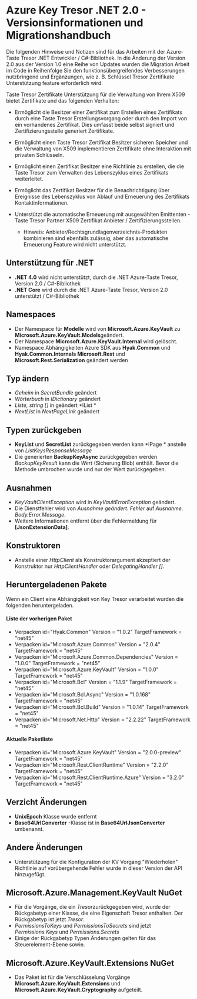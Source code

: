 <properties
   pageTitle="Wichtiger Tresor .NET 2.x-API Versionsinformationen | Microsoft Azure"
   description=".NET Entwickler werden diese API Code für Azure-Taste Tresor verwendet."
   services="key-vault"
   documentationCenter=""
   authors="BrucePerlerMS"
   manager="mbaldwin"
   editor="bruceper" />
<tags
   ms.service="key-vault"
   ms.devlang="CSharp"
   ms.topic="article"
   ms.tgt_pltfrm="na"
   ms.workload="identity"
   ms.date="10/07/2016"
   ms.author="bruceper" />

# <a name="azure-key-vault-net-20---release-notes-and-migration-guide"></a>Azure Key Tresor .NET 2.0 - Versionsinformationen und Migrationshandbuch

Die folgenden Hinweise und Notizen sind für das Arbeiten mit der Azure-Taste Tresor .NET Entwickler / C#-Bibliothek. In die Änderung der Version 2.0 aus der Version 1.0 eine Reihe von Updates wurden die Migration Arbeit im Code in Reihenfolge Sie den funktionsübergreifendes Verbesserungen nutzbringend und Ergänzungen, wie z. B. Schlüssel Tresor Zertifikate Unterstützung feature erforderlich wird.

Taste Tresor Zertifikate Unterstützung für die Verwaltung von Ihrem X509 bietet Zertifikate und das folgenden Verhalten:  

-   Ermöglicht die Besitzer einer Zertifikat zum Erstellen eines Zertifikats durch eine Taste Tresor Erstellungsvorgang oder durch den Import von ein vorhandenes Zertifikat. Dies umfasst beide selbst signiert und Zertifizierungsstelle generiert Zertifikate.

- Ermöglicht einen Taste Tresor Zertifikat Besitzer sicheren Speicher und die Verwaltung von X509 implementieren Zertifikate ohne Interaktion mit privaten Schlüsseln.  

-   Ermöglicht einen Zertifikat Besitzer eine Richtlinie zu erstellen, die die Taste Tresor zum Verwalten des Lebenszyklus eines Zertifikats weiterleitet.  

-   Ermöglicht das Zertifikat Besitzer für die Benachrichtigung über Ereignisse des Lebenszyklus von Ablauf und Erneuerung des Zertifikats Kontaktinformationen.  

-   Unterstützt die automatische Erneuerung mit ausgewählten Emittenten - Taste Tresor Partner X509 Zertifikat Anbieter / Zertifizierungsstellen.
    - Hinweis: Anbieter/Rechtsgrundlagenverzeichnis-Produkten kombinieren sind ebenfalls zulässig, aber das automatische Erneuerung Feature wird nicht unterstützt.


## <a name="net-support"></a>Unterstützung für .NET
- **.NET 4.0** wird nicht unterstützt, durch die .NET Azure-Taste Tresor, Version 2.0 / C#-Bibliothek
- **.NET Core** wird durch die .NET Azure-Taste Tresor, Version 2.0 unterstützt / C#-Bibliothek

## <a name="namespaces"></a>Namespaces
- Der Namespace für **Modelle** wird von **Microsoft.Azure.KeyVault** zu **Microsoft.Azure.KeyVault.Models**geändert.
- Der Namespace **Microsoft.Azure.KeyVault.Internal** wird gelöscht.
- Namespace Abhängigkeiten Azure SDK aus **Hyak.Common** und **Hyak.Common.Internals** **Microsoft.Rest** und **Microsoft.Rest.Serialization** geändert werden


## <a name="type-changes"></a>Typ ändern
- *Geheim* in *SecretBundle* geändert
- *Wörterbuch* in *IDictionary* geändert
- *Liste<T>, string []* in geändert *IList<T> *
- *NextList* in *NextPageLink* geändert


## <a name="return-types"></a>Typen zurückgeben
- **KeyList** und **SecretList** zurückgegeben werden kann *IPage<T> * anstelle von *ListKeysResponseMessage*
- Die generierten **BackupKeyAsync** zurückgegeben werden *BackupKeyResult* kann die *Wert* (Sicherung Blob) enthält. Bevor die Methode umbrochen wurde und nur der Wert zurückgegeben.

## <a name="exceptions"></a>Ausnahmen
- *KeyVaultClientException* wird in *KeyVaultErrorException* geändert.
- Die Dienstfehler wird von *Ausnahme geändert. Fehler* auf *Ausnahme. Body.Error.Message*.
- Weitere Informationen entfernt über die Fehlermeldung für **[JsonExtensionData]**.

## <a name="constructors"></a>Konstruktoren
- Anstelle einer *HttpClient* als Konstruktorargument akzeptiert der Konstruktor nur *HttpClientHandler* oder *DelegatingHandler []*.



## <a name="downloaded-packages"></a>Heruntergeladenen Pakete  
Wenn ein Client eine Abhängigkeit von Key Tresor verarbeitet wurden die folgenden heruntergeladen.
#### <a name="previous-package-list"></a>Liste der vorherigen Paket
- Verpacken id="Hyak.Common" Version = "1.0.2" TargetFramework = "net45"
- Verpacken id="Microsoft.Azure.Common" Version = "2.0.4" TargetFramework = "net45"
- Verpacken id="Microsoft.Azure.Common.Dependencies" Version = "1.0.0" TargetFramework = "net45"
- Verpacken id="Microsoft.Azure.KeyVault" Version = "1.0.0" TargetFramework = "net45"
- Verpacken id="Microsoft.Bcl" Version = "1.1.9" TargetFramework = "net45"
- Verpacken id="Microsoft.Bcl.Async" Version = "1.0.168" TargetFramework = "net45"
- Verpacken id="Microsoft.Bcl.Build" Version = "1.0.14" TargetFramework = "net45"
- Verpacken id="Microsoft.Net.Http" Version = "2.2.22" TargetFramework = "net45"

#### <a name="current-package-list"></a>Aktuelle Paketliste
- Verpacken id="Microsoft.Azure.KeyVault" Version = "2.0.0-preview" TargetFramework = "net45"
- Verpacken id="Microsoft.Rest.ClientRuntime" Version = "2.2.0" TargetFramework = "net45"
- Verpacken id="Microsoft.Rest.ClientRuntime.Azure" Version = "3.2.0" TargetFramework = "net45"


## <a name="class-changes"></a>Verzicht Änderungen

- **UnixEpoch** Klasse wurde entfernt
- **Base64UrlConverter** -Klasse ist in **Base64UrlJsonConverter** umbenannt.

## <a name="other-changes"></a>Andere Änderungen

- Unterstützung für die Konfiguration der KV Vorgang "Wiederholen" Richtlinie auf vorübergehende Fehler wurde in dieser Version der API hinzugefügt.



## <a name="microsoftazuremanagementkeyvault-nuget"></a>Microsoft.Azure.Management.KeyVault NuGet
- Für die Vorgänge, die ein *Tresor*zurückgegeben wird, wurde der Rückgabetyp einer Klasse, die eine Eigenschaft Tresor enthalten. Der Rückgabetyp ist jetzt *Tresor*.
- *PermissionsToKeys* und *PermissionsToSecrets* sind jetzt *Permissions.Keys* und *Permissions.Secrets*
- Einige der Rückgabetyp Typen Änderungen gelten für das Steuerelement-Ebene sowie.

## <a name="microsoftazurekeyvaultextensions-nuget"></a>Microsoft.Azure.KeyVault.Extensions NuGet
- Das Paket ist für die Verschlüsselung Vorgänge **Microsoft.Azure.KeyVault.Extensions** und **Microsoft.Azure.KeyVault.Cryptography** aufgeteilt.
